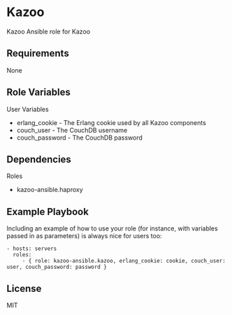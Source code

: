 Kazoo
=====

Kazoo Ansible role for Kazoo

Requirements
------------

None

Role Variables
--------------

User Variables
- erlang_cookie - The Erlang cookie used by all Kazoo components
- couch_user - The CouchDB username
- couch_password - The CouchDB password

Dependencies
------------

Roles
- kazoo-ansible.haproxy

Example Playbook
----------------

Including an example of how to use your role (for instance, with variables passed in as parameters) is always nice for users too:

    - hosts: servers
      roles:
         - { role: kazoo-ansible.kazoo, erlang_cookie: cookie, couch_user: user, couch_password: password }

License
-------

MIT

